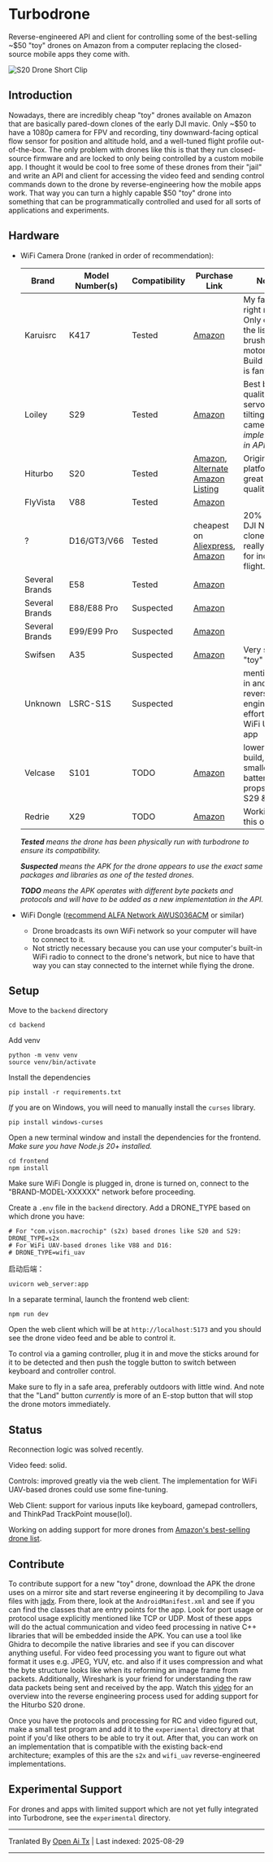 # Turbodrone
Reverse-engineered API and client for controlling some of the best-selling ~$50 "toy" drones on Amazon from a computer replacing the closed-source mobile apps they come with.

![S20 Drone Short Clip](https://raw.githubusercontent.com/marshallrichards/turbodrone/master/docs/images/s20-drone-short-clip-small.gif)

## Introduction
Nowadays, there are incredibly cheap "toy" drones available on Amazon that are basically pared-down clones of the early DJI mavic. Only ~$50 to have a 1080p camera for FPV and recording, tiny downward-facing optical flow sensor for position and altitude hold, and a well-tuned flight profile out-of-the-box. The only problem with drones like this is that they run closed-source firmware and are locked to only being controlled by a custom mobile app. I thought it would be cool to free some of these drones from their "jail" and write an API and client for accessing the video feed and sending control commands down to the drone by reverse-engineering how the mobile apps work. That way you can turn a highly capable $50 "toy" drone into something that can be programmatically controlled and used for all sorts of applications and experiments.

## Hardware
* WiFi Camera Drone (ranked in order of recommendation):

    | Brand      | Model Number(s)    | Compatibility | Purchase Link                                               | Notes |
    |------------|-----------------|---------------|-------------------------------------------------------------|-------|
    | Karuisrc | K417 | Tested | [Amazon](https://www.amazon.com/Electric-Adjustable-AIdrones-Quadcopter-Beginners/dp/B0CYPSJ34H/) | My favorite right now. Only one on the list with brushless motors! Build quality is fantastic. |
    | Loiley     | S29             | Tested    | [Amazon](https://www.amazon.com/Beginners-Altitude-Gestures-Adjustable-Batteries/dp/B0CFDVKJKC)                  | Best build quality, has servo for tilting camera(_not implemented in API yet_)|
    | Hiturbo    | S20             | Tested    | [Amazon](https://www.amazon.com/dp/B0BBVZ849G), [Alternate Amazon Listing](https://www.amazon.com/Beginners-Foldable-Quadcopter-Gestures-Batteries/dp/B0D8LK1KJ3)                  | Original test platform, great build quality|
    | FlyVista | V88 | Tested | [Amazon](https://www.amazon.com/dp/B0D5CXY6X8) | |
    | ? | D16/GT3/V66 | Tested | cheapest on [Aliexpress](https://www.aliexpress.us/item/3256808590663347.html), [Amazon](https://www.amazon.com/THOAML-Batteries-Altitude-Headless-360%C2%B0Flip/dp/B0F1D6F62J/) | 20% smaller DJI Neo clone. Only really good for indoor flight. 
    | Several Brands | E58 | Tested | [Amazon](https://www.amazon.com/Foldable-Quadcopter-Beginners-Batteries-Waypoints/dp/B09KV8L7WN/) |  |
    | Several Brands | E88/E88 Pro | Suspected | [Amazon](https://www.amazon.com/Foldable-Camera-Quadcopter-Altitude-Beginner/dp/B0DZCLFQXN) | |
    | Several Brands | E99/E99 Pro | Suspected | [Amazon](https://www.amazon.com/LJN53-Foldable-Drone-Dual-Cameras/dp/B0DRH9C6RF) | |
    | Swifsen | A35 | Suspected | [Amazon](https://a.co/d/bqKvloz) | Very small "toy" drone|
    | Unknown | LSRC-S1S | Suspected | | mentioned in another reverse-engineering effort for the WiFi UAV app|
    | Velcase    | S101            | TODO | [Amazon](https://www.amazon.com/Foldable-Beginners-Quadcopter-Carrying-Positioning/dp/B0CH341G5F/)  | lower quality build, smaller battery and props than S29 & S20|
    | Redrie | X29 | TODO | [Amazon](https://www.amazon.com/Adults-1080P-Foldable-Altitude-Auto-Follow-Batteries/dp/B0CZQKNYL5) | Working on this one now|

    _**Tested** means the drone has been physically run with turbodrone to ensure its compatibility._

  _**Suspected** means the APK for the drone appears to use the exact same packages and libraries as one of the tested drones._

  _**TODO** means the APK operates with different byte packets and protocols and will have to be added as a new implementation in the API._

* WiFi Dongle ([recommend ALFA Network AWUS036ACM](https://www.amazon.com/Network-AWUS036ACM-Long-Range-Wide-Coverage-High-Sensitivity/dp/B08BJS8FXD) or similar) 
  * Drone broadcasts its own WiFi network so your computer will have to connect to it.
  * Not strictly necessary because you can use your computer's built-in WiFi radio to connect to the drone's network, but nice to have that way you can stay connected to the internet while flying the drone.


## Setup
Move to the `backend` directory
```
cd backend
```
Add venv

```
python -m venv venv
source venv/bin/activate
```
Install the dependencies

```
pip install -r requirements.txt
```

_If_ you are on Windows, you will need to manually install the `curses` library.
```
pip install windows-curses
```

Open a new terminal window and install the dependencies for the frontend.
_Make sure you have Node.js 20+ installed._
```
cd frontend
npm install
```

Make sure WiFi Dongle is plugged in, drone is turned on, connect to the "BRAND-MODEL-XXXXXX" network before proceeding.

Create a `.env` file in the `backend` directory. Add a DRONE_TYPE based on which drone you have:
```
# For "com.vison.macrochip" (s2x) based drones like S20 and S29:
DRONE_TYPE=s2x
# For WiFi UAV-based drones like V88 and D16:
# DRONE_TYPE=wifi_uav 
```

启动后端：
```
uvicorn web_server:app
```
In a separate terminal, launch the frontend web client:

```
npm run dev
```
Open the web client which will be at `http://localhost:5173` and you should see the drone video feed and be able to control it.

To control via a gaming controller, plug it in and move the sticks around for it to be detected and then push the toggle button to switch between keyboard and controller control.

Make sure to fly in a safe area, preferably outdoors with little wind. And note that the "Land" button _currently_ is more of an E-stop button that will stop the drone motors immediately.


## Status
Reconnection logic was solved recently.

Video feed: solid.

Controls: improved greatly via the web client. The implementation for WiFi UAV-based drones could use some fine-tuning.

Web Client: support for various inputs like keyboard, gamepad controllers, and ThinkPad TrackPoint mouse(lol).

Working on adding support for more drones from [Amazon's best-selling drone list](https://www.amazon.com/best-selling-drones/s?k=best+selling+drones).


## Contribute
To contribute support for a new "toy" drone, download the APK the drone uses on a mirror site and start reverse engineering it by decompiling to Java files with [jadx](https://github.com/skylot/jadx).
From there, look at the `AndroidManifest.xml` and see if you can find the classes that are entry points for the app. Look for port usage or protocol usage explicitly mentioned like TCP or UDP. Most of these apps will do the actual communication and video feed processing in native C++ libraries that will be embedded inside the APK. You can use a tool like Ghidra to decompile the native libraries and see if you can discover anything useful. For video feed processing you want to figure out what format it uses e.g. JPEG, YUV, etc. and also if it uses compression and what the byte structure looks like when its reforming an image frame from packets.
Additionally, Wireshark is your friend for understanding the raw data packets being sent and received by the app. Watch this [video](https://x.com/marshallrichrds/status/1923165437698670818) for an overview into the reverse engineering process used for adding support for the Hiturbo S20 drone.

Once you have the protocols and processing for RC and video figured out, make a small test program and add it to the `experimental` directory at that point if you'd like others to be able to try it out.
After that, you can work on an implementation that is compatible with the existing back-end architecture; examples of this are the `s2x` and `wifi_uav` reverse-engineered implementations.


## Experimental Support
For drones and apps with limited support which are not yet fully integrated into Turbodrone, see the `experimental` directory.



---

Tranlated By [Open Ai Tx](https://github.com/OpenAiTx/OpenAiTx) | Last indexed: 2025-08-29

---